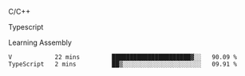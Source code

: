<p>C/C++</p>
<p> Typescript</p>
<p>Learning Assembly</p>

<!--START_SECTION:waka-->

```text
V            22 mins         ██████████████████████▓░░   90.09 %
TypeScript   2 mins          ██▒░░░░░░░░░░░░░░░░░░░░░░   09.91 %
```

<!--END_SECTION:waka-->
